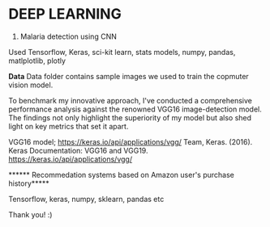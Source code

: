 

# DEEP LEARNING

1. Malaria detection using CNN

Used Tensorflow, Keras, sci-kit learn, stats models, numpy, pandas, matlplotlib, plotly


**Data**
Data folder contains sample images we used to train the copmuter vision model.
 
To benchmark my innovative approach, I've conducted a comprehensive performance analysis against the renowned VGG16 image-detection model. The findings not only highlight the superiority of my model but also shed light on key metrics that set it apart.

VGG16 model; https://keras.io/api/applications/vgg/ 
Team, Keras. (2016). Keras Documentation: VGG16 and VGG19. https://keras.io/api/applications/vgg/

****** Recommedation systems based on Amazon user's purchase history*****

Tensorflow, keras, numpy, sklearn, pandas etc
 



Thank you! :)
